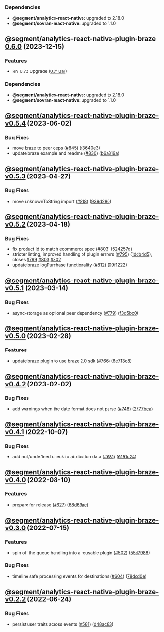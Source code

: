 ### Dependencies

* **@segment/analytics-react-native:** upgraded to 2.18.0
* **@segment/sovran-react-native:** upgraded to 1.1.0

## @segment/analytics-react-native-plugin-braze [0.6.0](https://github.com/segmentio/analytics-react-native/compare/@segment/analytics-react-native-plugin-braze-v0.5.4...@segment/analytics-react-native-plugin-braze-v0.6.0) (2023-12-15)


### Features

* RN 0.72 Upgrade ([03f13a1](https://github.com/segmentio/analytics-react-native/commit/03f13a19c79d8aaad726639de5f0327c748fed1f))



### Dependencies

* **@segment/analytics-react-native:** upgraded to 2.18.0
* **@segment/sovran-react-native:** upgraded to 1.1.0

## [@segment/analytics-react-native-plugin-braze-v0.5.4](https://github.com/segmentio/analytics-react-native/compare/@segment/analytics-react-native-plugin-braze-v0.5.3...@segment/analytics-react-native-plugin-braze-v0.5.4) (2023-06-02)


### Bug Fixes

* move braze to peer deps ([#845](https://github.com/segmentio/analytics-react-native/issues/845)) ([f3640e3](https://github.com/segmentio/analytics-react-native/commit/f3640e3a97c4d0b14402995ca993866689127a77))
* update braze example and readme ([#830](https://github.com/segmentio/analytics-react-native/issues/830)) ([b6a319a](https://github.com/segmentio/analytics-react-native/commit/b6a319aab9e3fe70dc125a99132ccb77abe4c391))

## [@segment/analytics-react-native-plugin-braze-v0.5.3](https://github.com/segmentio/analytics-react-native/compare/@segment/analytics-react-native-plugin-braze-v0.5.2...@segment/analytics-react-native-plugin-braze-v0.5.3) (2023-04-27)


### Bug Fixes

* move unknownToString import ([#818](https://github.com/segmentio/analytics-react-native/issues/818)) ([939d280](https://github.com/segmentio/analytics-react-native/commit/939d2805fd6fd46e611ed7b1d84659165cc7bf91))

## [@segment/analytics-react-native-plugin-braze-v0.5.2](https://github.com/segmentio/analytics-react-native/compare/@segment/analytics-react-native-plugin-braze-v0.5.1...@segment/analytics-react-native-plugin-braze-v0.5.2) (2023-04-18)


### Bug Fixes

* fix product Id to match ecommerce spec ([#803](https://github.com/segmentio/analytics-react-native/issues/803)) ([524257d](https://github.com/segmentio/analytics-react-native/commit/524257d3786bf9d67be9b3dea791ed0ba3fb0334))
* stricter linting, improved handling of plugin errrors ([#795](https://github.com/segmentio/analytics-react-native/issues/795)) ([1ddb4d5](https://github.com/segmentio/analytics-react-native/commit/1ddb4d571df794bc7eaa5c5302ed27b90faf9a73)), closes [#799](https://github.com/segmentio/analytics-react-native/issues/799) [#803](https://github.com/segmentio/analytics-react-native/issues/803) [#802](https://github.com/segmentio/analytics-react-native/issues/802)
* update braze logPurchase functionality ([#812](https://github.com/segmentio/analytics-react-native/issues/812)) ([09f1222](https://github.com/segmentio/analytics-react-native/commit/09f12223c110e6121a3b8cec765158a791773827))

## [@segment/analytics-react-native-plugin-braze-v0.5.1](https://github.com/segmentio/analytics-react-native/compare/@segment/analytics-react-native-plugin-braze-v0.5.0...@segment/analytics-react-native-plugin-braze-v0.5.1) (2023-03-14)


### Bug Fixes

* async-storage as optional peer dependency ([#779](https://github.com/segmentio/analytics-react-native/issues/779)) ([f3d5bc0](https://github.com/segmentio/analytics-react-native/commit/f3d5bc024fe3ae988386aac8b9f6f3fc6d84677a))

## [@segment/analytics-react-native-plugin-braze-v0.5.0](https://github.com/segmentio/analytics-react-native/compare/@segment/analytics-react-native-plugin-braze-v0.4.2...@segment/analytics-react-native-plugin-braze-v0.5.0) (2023-02-28)


### Features

* update braze plugin to use braze 2.0 sdk ([#766](https://github.com/segmentio/analytics-react-native/issues/766)) ([6e713c8](https://github.com/segmentio/analytics-react-native/commit/6e713c8c685a96ccfe601900e8befc73c3849d90))

## [@segment/analytics-react-native-plugin-braze-v0.4.2](https://github.com/segmentio/analytics-react-native/compare/@segment/analytics-react-native-plugin-braze-v0.4.1...@segment/analytics-react-native-plugin-braze-v0.4.2) (2023-02-02)


### Bug Fixes

* add warnings when the date format does not parse ([#748](https://github.com/segmentio/analytics-react-native/issues/748)) ([2777bea](https://github.com/segmentio/analytics-react-native/commit/2777beadab176d8897a189e8a6d6861f1b9042b9))

## [@segment/analytics-react-native-plugin-braze-v0.4.1](https://github.com/segmentio/analytics-react-native/compare/@segment/analytics-react-native-plugin-braze-v0.4.0...@segment/analytics-react-native-plugin-braze-v0.4.1) (2022-10-07)


### Bug Fixes

* add null/undefined check to attribution data ([#681](https://github.com/segmentio/analytics-react-native/issues/681)) ([6191c24](https://github.com/segmentio/analytics-react-native/commit/6191c24d848a7523bdb51e5511cd8db4b9aefc13))

## [@segment/analytics-react-native-plugin-braze-v0.4.0](https://github.com/segmentio/analytics-react-native/compare/@segment/analytics-react-native-plugin-braze-v0.3.0...@segment/analytics-react-native-plugin-braze-v0.4.0) (2022-08-10)


### Features

* prepare for release ([#627](https://github.com/segmentio/analytics-react-native/issues/627)) ([68d69ae](https://github.com/segmentio/analytics-react-native/commit/68d69aec143777b3444f256b4cb16f6913440dca))

## [@segment/analytics-react-native-plugin-braze-v0.3.0](https://github.com/segmentio/analytics-react-native/compare/@segment/analytics-react-native-plugin-braze-v0.2.2...@segment/analytics-react-native-plugin-braze-v0.3.0) (2022-07-15)


### Features

* spin off the queue handling into a reusable plugin ([#502](https://github.com/segmentio/analytics-react-native/issues/502)) ([55d7988](https://github.com/segmentio/analytics-react-native/commit/55d798821163d5a41902a6bc099b1bfcbd853a17))


### Bug Fixes

* timeline safe processing events for destinations ([#604](https://github.com/segmentio/analytics-react-native/issues/604)) ([78dcd0e](https://github.com/segmentio/analytics-react-native/commit/78dcd0e67ad1ba84cc92b2fb8cc6163fe6bef16d))

## [@segment/analytics-react-native-plugin-braze-v0.2.2](https://github.com/segmentio/analytics-react-native/compare/@segment/analytics-react-native-plugin-braze-v0.2.1...@segment/analytics-react-native-plugin-braze-v0.2.2) (2022-06-24)


### Bug Fixes

* persist user traits across events ([#581](https://github.com/segmentio/analytics-react-native/issues/581)) ([d48ac83](https://github.com/segmentio/analytics-react-native/commit/d48ac834000a4a81524b30ec1e386f337d55adf2))
